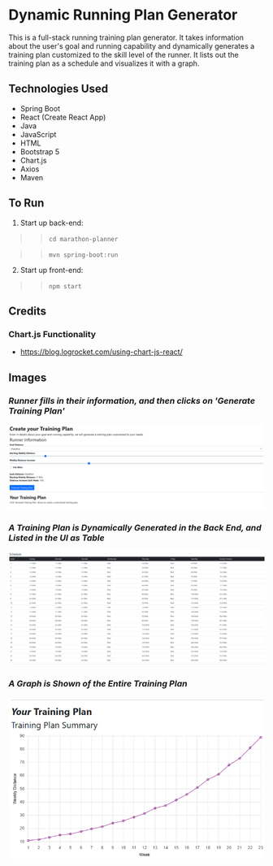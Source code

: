 # Dynamic Running Plan Generator

This is a full-stack running training plan generator. It takes information about the user's goal and running capability and dynamically generates a training plan customized to the skill level of the runner. It lists out the training plan as a schedule and visualizes it with a graph.

## Technologies Used

- Spring Boot
- React (Create React App)
- Java
- JavaScript
- HTML
- Bootstrap 5
- Chart.js
- Axios
- Maven

## To Run

1.  Start up back-end:

>> `cd marathon-planner`

>> `mvn spring-boot:run`

2. Start up front-end:

>> `npm start`

## Credits

### Chart.js Functionality
- https://blog.logrocket.com/using-chart-js-react/

## Images

### *Runner fills in their information, and then clicks on 'Generate Training Plan'*

![Runner Training Plan Form](images/runnerForm.png)

### *A Training Plan is Dynamically Generated in the Back End, and Listed in the UI as Table*
![Generated Marathon Training Plan Schedule](images/trainingPlanSchedule.png)

### *A Graph is Shown of the Entire Training Plan*
![Line Chart of Training Plan](images/trainingPlanGraph.png)
